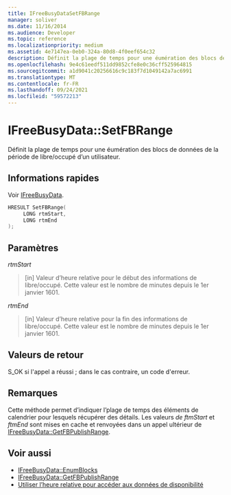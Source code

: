 ```yaml
---
title: IFreeBusyDataSetFBRange
manager: soliver
ms.date: 11/16/2014
ms.audience: Developer
ms.topic: reference
ms.localizationpriority: medium
ms.assetid: 4e7147ea-0eb0-324a-80d8-4f0eef654c32
description: Définit la plage de temps pour une éumération des blocs de données de la période de libre/occupé d’un utilisateur.
ms.openlocfilehash: 9e4c61eedf511dd9852cfe8e0c36cff525964815
ms.sourcegitcommit: a1d9041c20256616c9c183f7d1049142a7ac6991
ms.translationtype: MT
ms.contentlocale: fr-FR
ms.lasthandoff: 09/24/2021
ms.locfileid: "59572213"
---
```

# <a name="ifreebusydatasetfbrange"></a>IFreeBusyData::SetFBRange

Définit la plage de temps pour une éumération des blocs de données de la période de libre/occupé d’un utilisateur.
  
## <a name="quick-info"></a>Informations rapides

Voir [IFreeBusyData](ifreebusydata.md).
  
```cpp
HRESULT SetFBRange(
     LONG rtmStart,
     LONG rtmEnd
);
```

## <a name="parameters"></a>Paramètres

_rtmStart_
  
> [in] Valeur d’heure relative pour le début des informations de libre/occupé. Cette valeur est le nombre de minutes depuis le 1er janvier 1601.
    
_rtmEnd_
  
> [in] Valeur d’heure relative pour la fin des informations de libre/occupé. Cette valeur est le nombre de minutes depuis le 1er janvier 1601.
    
## <a name="return-values"></a>Valeurs de retour

S_OK si l'appel a réussi ; dans le cas contraire, un code d'erreur.
  
## <a name="remarks"></a>Remarques

Cette méthode permet d’indiquer l’plage de temps des éléments de calendrier pour lesquels récupérer des détails. Les valeurs  *de ftmStart*  et  *ftmEnd*  sont mises en cache et renvoyées dans un appel ultérieur de [IFreeBusyData::GetFBPublishRange](ifreebusydata-getfbpublishrange.md).
  
## <a name="see-also"></a>Voir aussi

- [IFreeBusyData::EnumBlocks](ifreebusydata-enumblocks.md)
- [IFreeBusyData::GetFBPublishRange](ifreebusydata-getfbpublishrange.md)
- [Utiliser l’heure relative pour accéder aux données de disponibilité](how-to-use-relative-time-to-access-free-busy-data.md)

